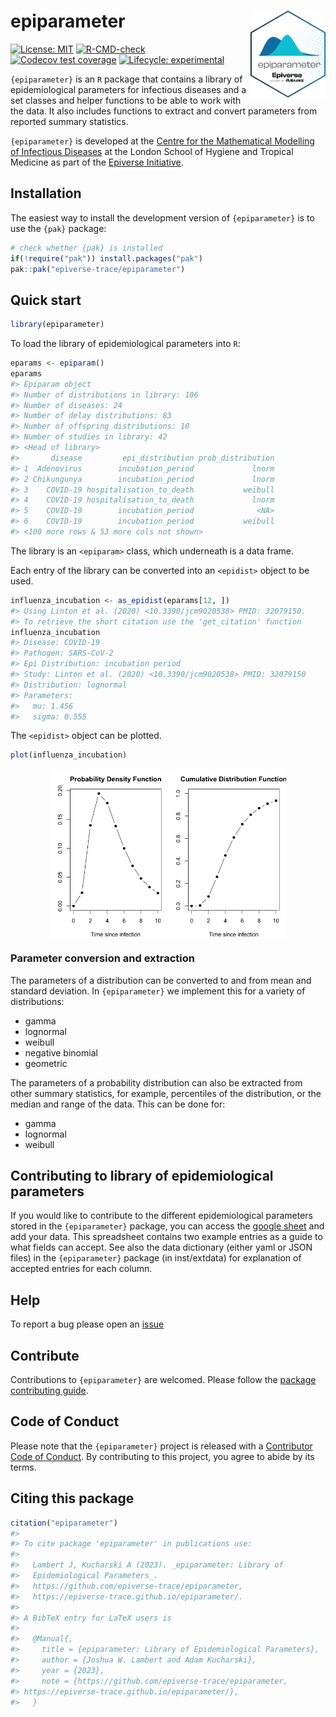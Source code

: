 
<!-- README.md is generated from README.Rmd. Please edit that file -->

# epiparameter <img src="man/figures/logo.png" align="right" width="120" />

<!-- badges: start -->

[![License:
MIT](https://img.shields.io/badge/License-MIT-yellow.svg)](https://opensource.org/licenses/MIT)
[![R-CMD-check](https://github.com/epiverse-trace/epiparameter/actions/workflows/R-CMD-check.yaml/badge.svg)](https://github.com/epiverse-trace/epiparameter/actions/workflows/R-CMD-check.yaml)
[![Codecov test
coverage](https://codecov.io/gh/epiverse-trace/epiparameter/branch/main/graph/badge.svg)](https://app.codecov.io/gh/epiverse-trace/epiparameter?branch=main)
[![Lifecycle:
experimental](https://img.shields.io/badge/lifecycle-experimental-orange.svg)](https://lifecycle.r-lib.org/articles/stages.html#experimental)
<!-- badges: end -->

`{epiparameter}` is an `R` package that contains a library of
epidemiological parameters for infectious diseases and a set classes and
helper functions to be able to work with the data. It also includes
functions to extract and convert parameters from reported summary
statistics.

`{epiparameter}` is developed at the [Centre for the Mathematical
Modelling of Infectious
Diseases](https://www.lshtm.ac.uk/research/centres/centre-mathematical-modelling-infectious-diseases)
at the London School of Hygiene and Tropical Medicine as part of the
[Epiverse Initiative](https://data.org/initiatives/epiverse/).

## Installation

The easiest way to install the development version of `{epiparameter}`
is to use the `{pak}` package:

``` r
# check whether {pak} is installed
if(!require("pak")) install.packages("pak")
pak::pak("epiverse-trace/epiparameter")
```

## Quick start

``` r
library(epiparameter)
```

To load the library of epidemiological parameters into `R`:

``` r
eparams <- epiparam()
eparams
#> Epiparam object
#> Number of distributions in library: 106
#> Number of diseases: 24
#> Number of delay distributions: 83
#> Number of offspring distributions: 10
#> Number of studies in library: 42
#> <Head of library>
#>       disease         epi_distribution prob_distribution
#> 1  Adenovirus        incubation_period             lnorm
#> 2 Chikungunya        incubation_period             lnorm
#> 3    COVID-19 hospitalisation_to_death           weibull
#> 4    COVID-19 hospitalisation_to_death             lnorm
#> 5    COVID-19        incubation_period              <NA>
#> 6    COVID-19        incubation_period           weibull
#> <100 more rows & 53 more cols not shown>
```

The library is an `<epiparam>` class, which underneath is a data frame.

Each entry of the library can be converted into an `<epidist>` object to
be used.

``` r
influenza_incubation <- as_epidist(eparams[12, ])
#> Using Linton et al. (2020) <10.3390/jcm9020538> PMID: 32079150. 
#> To retrieve the short citation use the 'get_citation' function
influenza_incubation
#> Disease: COVID-19
#> Pathogen: SARS-CoV-2
#> Epi Distribution: incubation period
#> Study: Linton et al. (2020) <10.3390/jcm9020538> PMID: 32079150
#> Distribution: lognormal
#> Parameters:
#>   mu: 1.456
#>   sigma: 0.555
```

The `<epidist>` object can be plotted.

``` r
plot(influenza_incubation)
```

<img src="man/figures/README-plot-epidist-1.png" width="75%" style="display: block; margin: auto;" />

### Parameter conversion and extraction

The parameters of a distribution can be converted to and from mean and
standard deviation. In `{epiparameter}` we implement this for a variety
of distributions:

- gamma
- lognormal
- weibull
- negative binomial
- geometric

The parameters of a probability distribution can also be extracted from
other summary statistics, for example, percentiles of the distribution,
or the median and range of the data. This can be done for:

- gamma
- lognormal
- weibull

## Contributing to library of epidemiological parameters

If you would like to contribute to the different epidemiological
parameters stored in the `{epiparameter}` package, you can access the
[google
sheet](https://docs.google.com/spreadsheets/d/1zVpaaKkQ7aeMdRN2r0p-W4d2TtccL5HcIOp_w-lfkEQ/edit?usp=sharing)
and add your data. This spreadsheet contains two example entries as a
guide to what fields can accept. See also the data dictionary (either
yaml or JSON files) in the `{epiparameter}` package (in inst/extdata)
for explanation of accepted entries for each column.

## Help

To report a bug please open an
[issue](https://github.com/epiverse-trace/epiparameter/issues/new/choose)

## Contribute

Contributions to `{epiparameter}` are welcomed. Please follow the
[package contributing
guide](https://github.com/epiverse-trace/epiparameter/blob/main/.github/CONTRIBUTING.md).

## Code of Conduct

Please note that the `{epiparameter}` project is released with a
[Contributor Code of
Conduct](https://github.com/epiverse-trace/.github/blob/main/CODE_OF_CONDUCT.md).
By contributing to this project, you agree to abide by its terms.

## Citing this package

``` r
citation("epiparameter")
#> 
#> To cite package 'epiparameter' in publications use:
#> 
#>   Lambert J, Kucharski A (2023). _epiparameter: Library of
#>   Epidemiological Parameters_.
#>   https://github.com/epiverse-trace/epiparameter,
#>   https://epiverse-trace.github.io/epiparameter/.
#> 
#> A BibTeX entry for LaTeX users is
#> 
#>   @Manual{,
#>     title = {epiparameter: Library of Epidemiological Parameters},
#>     author = {Joshua W. Lambert and Adam Kucharski},
#>     year = {2023},
#>     note = {https://github.com/epiverse-trace/epiparameter,
#> https://epiverse-trace.github.io/epiparameter/},
#>   }
```

